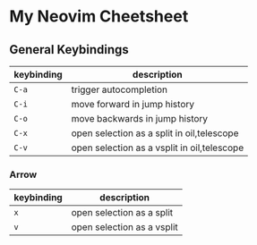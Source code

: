 # My Neovim Cheetsheet

## General Keybindings

| keybinding | description                                 |
| ---------- | ------------------------------------------- |
| `C-a`      | trigger autocompletion                      |
| `C-i`      | move forward in jump history                |
| `C-o`      | move backwards in jump history              |
| `C-x`      | open selection as a split in oil,telescope  |
| `C-v`      | open selection as a vsplit in oil,telescope |

### Arrow

| keybinding | description                |
| ---------- | -------------------------- |
| `x`        | open selection as a split  |
| `v`        | open selection as a vsplit |
